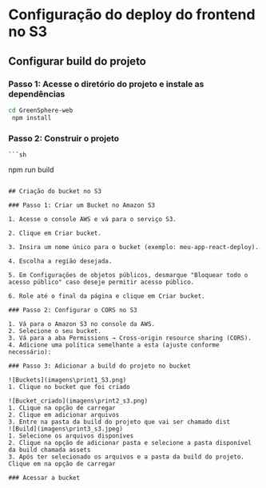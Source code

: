 # Configuração do deploy do frontend no S3 

## Configurar build do projeto

### Passo 1: Acesse o diretório do projeto e instale as dependências 
    
   ```sh
   cd GreenSphere-web
    npm install
   ```

### Passo 2: Construir o projeto
    ```sh
   npm run build
   ``` 

## Criação do bucket no S3 

### Passo 1: Criar um Bucket no Amazon S3

1. Acesse o console AWS e vá para o serviço S3.

2. Clique em Criar bucket.

3. Insira um nome único para o bucket (exemplo: meu-app-react-deploy).

4. Escolha a região desejada.

5. Em Configurações de objetos públicos, desmarque "Bloquear todo o acesso público" caso deseje permitir acesso público.

6. Role até o final da página e clique em Criar bucket.

### Passo 2: Configurar o CORS no S3

1. Vá para o Amazon S3 no console da AWS.
2. Selecione o seu bucket.
3. Vá para a aba Permissions → Cross-origin resource sharing (CORS).
4. Adicione uma política semelhante a esta (ajuste conforme necessário):

### Passo 3: Adicionar a build do projeto no bucket

![Buckets](imagens\print1_S3.png)
1. Clique no bucket que foi criado 

![Bucket_criado](imagens\print2_s3.png)
1. CLique na opção de carregar 
2. Clique em adicionar arquivos 
3. Entre na pasta da build do projeto que vai ser chamado dist
![Build](imagens\print3_s3.jpeg)
1. Selecione os arquivos disponíves 
2. Clique na opção de adicionar pasta e selecione a pasta disponível da build chamada assets
3. Após ter selecionado os arquivos e a pasta da build do projeto. Clique em na opção de carregar 

### Acessar a bucket 
